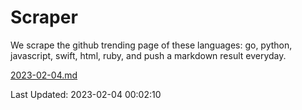 # Scraper

We scrape the github trending page of these languages: go, python, javascript, swift, html, ruby, and push a markdown result everyday.

[2023-02-04.md](https://github.com/henson/Scraper/blob/master/2023-02-04.md)

Last Updated: 2023-02-04 00:02:10